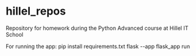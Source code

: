 # hillel_repos
Repository for homework during the Python Advanced course at Hillel IT School

For running the app:
pip install requirements.txt
flask --app flask_app run
